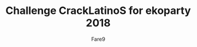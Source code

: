 ---
title: "Challenge CrackLatinoS for ekoparty 2018"
author: "Fare9"
link: https://github.com/Fare9/CLS-Challenge-ekoparty-2018
description: "Exploiting challenge to get a ticket for ekoparty 2018, the challenge was to exploit a vulnerable driver"
categories: projects
---